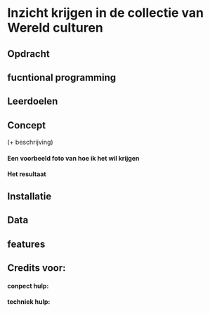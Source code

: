 # Inzicht krijgen in de collectie van Wereld culturen 
## Opdracht 

## fucntional programming

## Leerdoelen

## Concept
(+ beschrijving)
#### Een voorbeeld foto van hoe ik het wil krijgen

#### Het resultaat

## Installatie

## Data

## features

## Credits voor:
#### conpect hulp:

#### techniek hulp:

